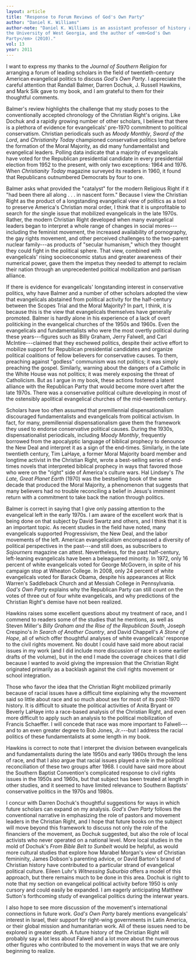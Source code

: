 ```yaml
---
layout: article
title: "Response to Forum Reviews of God's Own Party"
author: "Daniel K. Williams"
author-note: "Daniel K. Williams is an assistant professor of history at
the University of West Georgia, and the author of <em>God's Own
Party</em> (2010)."
vol: 13
year: 2011
---
```


I want to express my thanks to the *Journal of Southern Religion* for
arranging a forum of leading scholars in the field of twentieth-century
American evangelical politics to discuss *God's Own Party*. I appreciate
the careful attention that Randall Balmer, Darren Dochuk, J. Russell
Hawkins, and Mark Silk gave to my book, and I am grateful to them for
their thoughtful comments.

Balmer's review highlights the challenge that my study poses to the
conventionally accepted chronology of the Christian Right's origins.
Like Dochuk and a rapidly growing number of other scholars, I believe
that there is a plethora of evidence for evangelicals' pre-1970
commitment to political conservatism. Christian periodicals such as
*Moody Monthly*, *Sword of the Lord*, and *Christianity Today*
championed conservative politics long before the formation of the Moral
Majority, as did many fundamentalist and evangelical leaders. Polling
data indicate that a majority of evangelicals have voted for the
Republican presidential candidate in every presidential election from
1952 to the present, with only two exceptions: 1964 and 1976. When
*Christianity Today* magazine surveyed its readers in 1960, it found
that Republicans outnumbered Democrats by four to one.

Balmer asks what provided the "catalyst" for the modern Religious Right
if it "had been there all along . . . in nascent form." Because I view
the Christian Right as the product of a longstanding evangelical view of
politics as a tool to preserve America's Christian moral order, I think
that it is unprofitable to search for *the* single issue that mobilized
evangelicals in the late 1970s. Rather, the modern Christian Right
developed when many evangelical leaders began to interpret a whole range
of changes in social mores---including the feminist movement, the
increased availability of pornography, the gay rights movement, and
other perceived challenges to the two-parent nuclear family---as products
of "secular humanism," which they thought they could fight in the
political sphere. That view, combined with evangelicals' rising
socioeconomic status and greater awareness of their numerical power,
gave them the impetus they needed to attempt to reclaim their nation
through an unprecedented political mobilization and partisan alliance.

If there is evidence for evangelicals' longstanding interest in
conservative politics, why have Balmer and a number of other scholars
adopted the view that evangelicals abstained from political activity for
the half-century between the Scopes Trial and the Moral Majority? In
part, I think, it is because this is the view that evangelicals
themselves have generally promoted. Balmer is hardly alone in his
experience of a lack of overt politicking in the evangelical churches of
the 1950s and 1960s. Even the evangelicals and fundamentalists who were
the most overtly political during these years---figures such as Billy
Graham, Jerry Falwell, and Carl McIntire---claimed that they eschewed
politics, despite their active effort to mobilize support for Republican
presidential candidates and organize political coalitions of fellow
believers for conservative causes. To them, preaching against "godless"
communism was not politics; it was simply preaching the gospel.
Similarly, warning about the dangers of a Catholic in the White House
was not politics; it was merely exposing the threat of Catholicism. But
as I argue in my book, these actions fostered a latent alliance with the
Republican Party that would become more overt after the late 1970s.
There was a conservative political culture developing in most of the
ostensibly apolitical evangelical churches of the mid-twentieth century.

Scholars have too often assumed that premillennial dispensationalism
discouraged fundamentalists and evangelicals from political activism. In
fact, for many, premillennial dispensationalism gave them the framework
they used to endorse conservative political causes. During the 1930s,
dispensationalist periodicals, including *Moody Monthly*, frequently
borrowed from the apocalyptic language of biblical prophecy to denounce
the New Deal and interpret it as a sign of the end-times. Similarly, in
the late twentieth century, Tim LaHaye, a former Moral Majority board
member and longtime activist in the Christian Right, wrote a
best-selling series of end-times novels that interpreted biblical
prophecy in ways that favored those who were on the "right" side of
America's culture wars. Hal Lindsey's *The Late, Great Planet Earth*
(1970) was the bestselling book of the same decade that produced the
Moral Majority, a phenomenon that suggests that many believers had no
trouble reconciling a belief in Jesus's imminent return with a
commitment to take back the nation through politics.

Balmer is correct in saying that I give only passing attention to the
evangelical left in the early 1970s. I am aware of the excellent work
that is being done on that subject by David Swartz and others, and I
think that it is an important topic. As recent studies in the field have
noted, many evangelicals supported Progressivism, the New Deal, and the
labor movements of the left. American evangelicalism encompassed a
diversity of political perspectives in the past---and still does, as
subscribers to *Sojourners* magazine can attest. Nevertheless, for the
past half-century, left-leaning evangelicals have been a beleaguered
minority. In 1972, only 16 percent of white evangelicals voted for
George McGovern, in spite of his campaign stop at Wheaton College. In
2008, only 24 percent of white evangelicals voted for Barack Obama,
despite his appearances at Rick Warren's Saddleback Church and at
Messiah College in Pennsylvania. *God's Own Party* explains why the
Republican Party can still count on the votes of three out of four white
evangelicals, and why predictions of the Christian Right's demise have
not been realized.

Hawkins raises some excellent questions about my treatment of race, and
I commend to readers some of the studies that he mentions, as well as
Steven Miller's *Billy Graham and the Rise of the Republican South*,
Joseph Crespino's *In Search of Another Country*, and David Chappell's
*A Stone of Hope*, all of which offer thoughtful analyses of white
evangelicals' response to the civil rights movement. No doubt I could
have said more about racial issues in my work (and I did include more
discussion of race in some earlier drafts of the volume), but in the end
I made the coverage choices that I did because I wanted to avoid giving
the impression that the Christian Right originated primarily as a
backlash against the civil rights movement or school integration.

Those who favor the idea that the Christian Right mobilized primarily
because of racial issues have a difficult time explaining why the
movement said so little about race and so much about sex for most of its
post-1970 history. It is difficult to situate the political activities
of Anita Bryant or Beverly LaHaye into a race-based analysis of the
Christian Right, and even more difficult to apply such an analysis to
the political mobilization of Francis Schaeffer. I will concede that
race was more important to Falwell--- and to an even greater degree to Bob
Jones, Jr.---but I address the racial politics of these fundamentalists at
some length in my book.

Hawkins is correct to note that I interpret the division between
evangelicals and fundamentalists during the late 1950s and early 1960s
through the lens of race, and that I also argue that racial issues
played a role in the political reconciliation of these two groups after
1968. I could have said more about the Southern Baptist Convention's
complicated response to civil rights issues in the 1950s and 1960s, but
that subject has been treated at length in other studies, and it seemed
to have limited relevance to Southern Baptists' conservative politics in
the 1970s and 1980s.

I concur with Darren Dochuk's thoughtful suggestions for ways in which
future scholars can expand on my analysis. *God's Own Party* follows the
conventional narrative in emphasizing the role of pastors and movement
leaders in the Christian Right, and I hope that future books on the
subject will move beyond this framework to discuss not only the role of
the financiers of the movement, as Dochuk suggested, but also the role
of local activists who never operated on a national level. More local
studies in the mold of Dochuk's *From Bible Belt to Sunbelt* would be
helpful, as would more cultural studies that explore how Marabel
Morgan's view of Christian femininity, James Dobson's parenting advice,
or David Barton's brand of Christian history have contributed to a
particular strand of evangelical political culture. Eileen Luhr's
*Witnessing Suburbia* offers a model of this approach, but there remains
much to be done in this area. Dochuk is right to note that my section on
evangelical political activity before 1950 is only cursory and could
easily be expanded. I am eagerly anticipating Matthew Sutton's
forthcoming study of evangelical politics during the interwar years.

I also hope to see more discussion of the movement's international
connections in future work. *God's Own Party* barely mentions
evangelicals' interest in Israel, their support for right-wing
governments in Latin America, or their global mission and humanitarian
work. All of these issues need to be explored in greater depth. A future
history of the Christian Right will probably say a lot less about
Falwell and a lot more about the numerous other figures who contributed
to the movement in ways that we are only beginning to realize.
